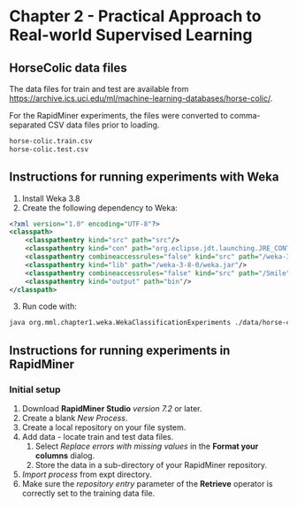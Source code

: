 # Chapter 2 - Practical Approach to Real-world Supervised Learning

## HorseColic data files

The data files for train and test are available from https://archive.ics.uci.edu/ml/machine-learning-databases/horse-colic/.

For the RapidMiner experiments, the files were converted to comma-separated CSV data files prior to loading.
```sh
horse-colic.train.csv
horse-colic.test.csv
```

## Instructions for running experiments with Weka
1. Install Weka 3.8
2. Create the following dependency to Weka:
```xml
<?xml version="1.0" encoding="UTF-8"?>
<classpath>
	<classpathentry kind="src" path="src"/>
	<classpathentry kind="con" path="org.eclipse.jdt.launching.JRE_CONTAINER/org.eclipse.jdt.internal.debug.ui.launcher.StandardVMType/JavaSE-1.7"/>
	<classpathentry combineaccessrules="false" kind="src" path="/weka-3-8-0"/>
	<classpathentry kind="lib" path="/weka-3-8-0/weka.jar"/>
	<classpathentry combineaccessrules="false" kind="src" path="/Smile"/>
	<classpathentry kind="output" path="bin"/>
</classpath>
```
3. Run code with:
```sh
java org.mml.chapter1.weka.WekaClassificationExperiments ./data/horse-colic.train.csv ./data/horse-colic.test.csv
```

## Instructions for running experiments in RapidMiner
### Initial setup
1. Download __RapidMiner Studio__ *version 7.2* or later.
2. Create a blank *New Process*.
3. Create a local repository on your file system.
4. Add data - locate train and test data files.
    1. Select *Replace errors with missing values* in the __Format your columns__ dialog.
    2. Store the data in a sub-directory of your RapidMiner repository.
5. *Import process* from expt directory.
6. Make sure the *repository entry* parameter of the __Retrieve__ operator is correctly set to the training data file.
